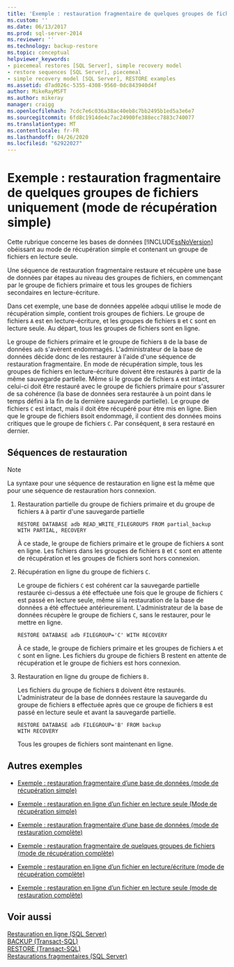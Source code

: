 ```yaml
---
title: 'Exemple : restauration fragmentaire de quelques groupes de fichiers (mode de récupération simple) | Microsoft Docs'
ms.custom: ''
ms.date: 06/13/2017
ms.prod: sql-server-2014
ms.reviewer: ''
ms.technology: backup-restore
ms.topic: conceptual
helpviewer_keywords:
- piecemeal restores [SQL Server], simple recovery model
- restore sequences [SQL Server], piecemeal
- simple recovery model [SQL Server], RESTORE examples
ms.assetid: d7ad026c-5355-4308-9560-0dc843940d4f
author: MikeRayMSFT
ms.author: mikeray
manager: craigg
ms.openlocfilehash: 7cdc7e6c036a38ac40eb8c7bb2495b1ed5a3e6e7
ms.sourcegitcommit: 6fd8c1914de4c7ac24900fe388ecc7883c740077
ms.translationtype: MT
ms.contentlocale: fr-FR
ms.lasthandoff: 04/26/2020
ms.locfileid: "62922027"
---
```

# <a name="example-piecemeal-restore-of-only-some-filegroups-simple-recovery-model"></a>Exemple : restauration fragmentaire de quelques groupes de fichiers uniquement (mode de récupération simple)
  Cette rubrique concerne les bases de données [!INCLUDE[ssNoVersion](../../includes/ssnoversion-md.md)] obéissant au mode de récupération simple et contenant un groupe de fichiers en lecture seule.  
  
 Une séquence de restauration fragmentaire restaure et récupère une base de données par étapes au niveau des groupes de fichiers, en commençant par le groupe de fichiers primaire et tous les groupes de fichiers secondaires en lecture-écriture.  
  
 Dans cet exemple, une base de données appelée `adb`qui utilise le mode de récupération simple, contient trois groupes de fichiers. Le groupe de fichiers `A` est en lecture-écriture, et les groupes de fichiers `B` et `C` sont en lecture seule. Au départ, tous les groupes de fichiers sont en ligne.  
  
 Le groupe de fichiers primaire et le groupe de fichiers `B` de la base de données `adb` s'avèrent endommagés. L'administrateur de la base de données décide donc de les restaurer à l'aide d'une séquence de restauration fragmentaire. En mode de récupération simple, tous les groupes de fichiers en lecture-écriture doivent être restaurés à partir de la même sauvegarde partielle. Même si le groupe de fichiers `A` est intact, celui-ci doit être restauré avec le groupe de fichiers primaire pour s'assurer de sa cohérence (la base de données sera restaurée à un point dans le temps défini à la fin de la dernière sauvegarde partielle). Le groupe de fichiers `C` est intact, mais il doit être récupéré pour être mis en ligne. Bien que le groupe de fichiers `B`soit endommagé, il contient des données moins critiques que le groupe de fichiers `C`. Par conséquent, `B` sera restauré en dernier.  
  
## <a name="restore-sequences"></a>Séquences de restauration  
  
> [!NOTE]  
>  La syntaxe pour une séquence de restauration en ligne est la même que pour une séquence de restauration hors connexion.  
  
1.  Restauration partielle du groupe de fichiers primaire et du groupe de fichiers `A` à partir d'une sauvegarde partielle  
  
    ```  
    RESTORE DATABASE adb READ_WRITE_FILEGROUPS FROM partial_backup   
    WITH PARTIAL, RECOVERY  
    ```  
  
     À ce stade, le groupe de fichiers primaire et le groupe de fichiers `A` sont en ligne. Les fichiers dans les groupes de fichiers `B` et `C` sont en attente de récupération et les groupes de fichiers sont hors connexion.  
  
2.  Récupération en ligne du groupe de fichiers `C`.  
  
     Le groupe de fichiers `C` est cohérent car la sauvegarde partielle restaurée ci-dessus a été effectuée une fois que le groupe de fichiers `C` est passé en lecture seule, même si la restauration de la base de données a été effectuée antérieurement. L'administrateur de la base de données récupère le groupe de fichiers `C`, sans le restaurer, pour le mettre en ligne.  
  
    ```  
    RESTORE DATABASE adb FILEGROUP='C' WITH RECOVERY  
    ```  
  
     À ce stade, le groupe de fichiers primaire et les groupes de fichiers `A` et `C` sont en ligne. Les fichiers du groupe de fichiers B restent en attente de récupération et le groupe de fichiers est hors connexion.  
  
3.  Restauration en ligne du groupe de fichiers `B.`  
  
     Les fichiers du groupe de fichiers `B` doivent être restaurés. L'administrateur de la base de données restaure la sauvegarde du groupe de fichiers `B` effectuée après que ce groupe de fichiers `B` est passé en lecture seule et avant la sauvegarde partielle.  
  
    ```  
    RESTORE DATABASE adb FILEGROUP='B' FROM backup   
    WITH RECOVERY  
    ```  
  
     Tous les groupes de fichiers sont maintenant en ligne.  
  
## <a name="additional-examples"></a>Autres exemples  
  
-   [Exemple : restauration fragmentaire d’une base de données &#40;mode de récupération simple&#41;](example-piecemeal-restore-of-database-simple-recovery-model.md)  
  
-   [Exemple : restauration en ligne d’un fichier en lecture seule &#40;Mode de récupération simple&#41;](example-online-restore-of-a-read-only-file-simple-recovery-model.md)  
  
-   [Exemple : restauration fragmentaire d’une base de données &#40;mode de restauration complète&#41;](example-piecemeal-restore-of-database-full-recovery-model.md)  
  
-   [Exemple : restauration fragmentaire de quelques groupes de fichiers &#40;mode de récupération complète&#41;](example-piecemeal-restore-of-only-some-filegroups-full-recovery-model.md)  
  
-   [Exemple : restauration en ligne d’un fichier en lecture/écriture &#40;mode de récupération complète&#41;](example-online-restore-of-a-read-write-file-full-recovery-model.md)  
  
-   [Exemple : restauration en ligne d’un fichier en lecture seule &#40;mode de restauration complète&#41;](example-online-restore-of-a-read-only-file-full-recovery-model.md)  
  
## <a name="see-also"></a>Voir aussi  
 [Restauration en ligne &#40;SQL Server&#41;](online-restore-sql-server.md)   
 [BACKUP &#40;Transact-SQL&#41;](/sql/t-sql/statements/backup-transact-sql)   
 [RESTORE &#40;Transact-SQL&#41;](/sql/t-sql/statements/restore-statements-transact-sql)   
 [Restaurations fragmentaires &#40;SQL Server&#41;](piecemeal-restores-sql-server.md)  
  
  
